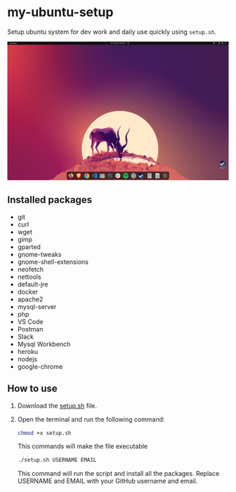 # my-ubuntu-setup

Setup ubuntu system for dev work and daily use quickly using ```setup.sh```.

![Ubuntu Desktop](img.png)


## Installed packages

- git
- curl
- wget
- gimp
- gparted
- gnome-tweaks
- gnome-shell-extensions
- neofetch
- nettools
- default-jre
- docker
- apache2
- mysql-server
- php
- VS Code
- Postman
- Slack
- Mysql Workbench
- heroku
- nodejs
- google-chrome


## How to use

1. Download the [setup.sh](setup.sh) file.
2. Open the terminal and run the following command:

    ```bash
    chmod +x setup.sh
    ```
    This commands will make the file executable


    ```bash
    ./setup.sh USERNAME EMAIL
    ```

    This command will run the script and install all the packages. Replace USERNAME and EMAIL with your GitHub username and email.


